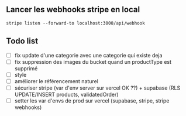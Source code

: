 ## Lancer les webhooks stripe en local

`stripe listen --forward-to localhost:3000/api/webhook`

## Todo list

- [ ] fix update d'une categorie avec une categorie qui existe deja
- [ ] fix suppression des images du bucket quand un productType est supprimé
- [ ] style
- [ ] améliorer le référencement naturel
- [ ] sécuriser stripe (var d'env server sur vercel OK ??) + supabase (RLS UPDATE/INSERT products, validatedOrder)
- [ ] setter les var d'envs de prod sur vercel (supabase, stripe, stripe webhooks)
